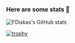 ### Here are some stats 👋

![FDiskas's GitHub stats](https://github-readme-stats.vercel.app/api?username=fdiskas&count_private=true&theme=merko)

[![trophy](https://github-profile-trophy.vercel.app/?username=fdiskas&theme=onedark&no-bg=true&margin-w=18&margin-h=18&column=4)](https://github.com/ryo-ma/github-profile-trophy)


<!--
**FDiskas/FDiskas** is a ✨ _special_ ✨ repository because its `README.md` (this file) appears on your GitHub profile.

Here are some ideas to get you started:

- 🔭 I’m currently working on ...
- 🌱 I’m currently learning ...
- 👯 I’m looking to collaborate on ...
- 🤔 I’m looking for help with ...
- 💬 Ask me about ...
- 📫 How to reach me: ...
- 😄 Pronouns: ...
- ⚡ Fun fact: ...
-->
